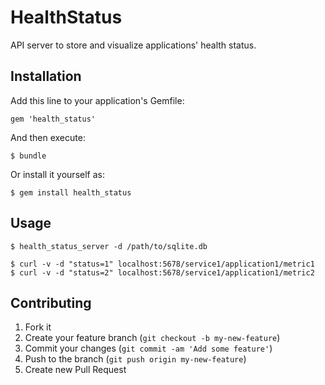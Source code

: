 # HealthStatus

API server to store and visualize applications' health status.

## Installation

Add this line to your application's Gemfile:

    gem 'health_status'

And then execute:

    $ bundle

Or install it yourself as:

    $ gem install health_status

## Usage

    $ health_status_server -d /path/to/sqlite.db

    $ curl -v -d "status=1" localhost:5678/service1/application1/metric1
    $ curl -v -d "status=2" localhost:5678/service1/application1/metric2

## Contributing

1. Fork it
2. Create your feature branch (`git checkout -b my-new-feature`)
3. Commit your changes (`git commit -am 'Add some feature'`)
4. Push to the branch (`git push origin my-new-feature`)
5. Create new Pull Request
